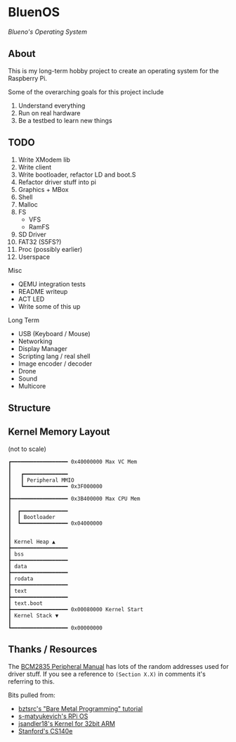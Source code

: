 # BluenOS
_Blueno's Operating System_

## About

This is my long-term hobby project to create an operating system for the Raspberry Pi.

Some of the overarching goals for this project include

1. Understand everything  
2. Run on real hardware  
3. Be a testbed to learn new things

## TODO

1. Write XModem lib
2. Write client
3. Write bootloader, refactor LD and boot.S
4. Refactor driver stuff into pi
5. Graphics + MBox
6. Shell
7. Malloc
8. FS
    - VFS
    - RamFS
9. SD Driver
10. FAT32 (S5FS?)
11. Proc (possibly earlier)
12. Userspace

Misc
- QEMU integration tests
- README writeup
- ACT LED
- Write some of this up

Long Term
- USB (Keyboard / Mouse)
- Networking
- Display Manager
- Scripting lang / real shell
- Image encoder / decoder
- Drone
- Sound
- Multicore

## Structure

## Kernel Memory Layout
(not to scale)
```
┏━━━━━━━━━━━━━━━━━━ 0x40000000 Max VC Mem
┃
┃   ┏━━━━━━━━━━━━━━
┃   ┃ Peripheral MMIO
┃   ┗━━━━━━━━━━━━━━ 0x3F000000
┃
┣━━━━━━━━━━━━━━━━━━ 0x3B400000 Max CPU Mem
┃
┃  ┏━━━━━━━━━━━━━━━
┃  ┃ Bootloader
┃  ┗━━━━━━━━━━━━━━━ 0x04000000
┃
┃
┃ Kernel Heap ▲
┣━━━━━━━━━━━━━━━━━━
┃ bss
┣━━━━━━━━━━━━━━━━━━
┃ data
┣━━━━━━━━━━━━━━━━━━
┃ rodata
┣━━━━━━━━━━━━━━━━━━
┃ text
┣━━━━━━━━━━━━━━━━━━
┃ text.boot
┣━━━━━━━━━━━━━━━━━━ 0x00080000 Kernel Start
┃ Kernel Stack ▼
┃
┗━━━━━━━━━━━━━━━━━━ 0x00000000
```

## Thanks / Resources

The [BCM2835 Peripheral Manual](https://web.stanford.edu/class/cs140e/docs/BCM2837-ARM-Peripherals.pdf)
has lots of the random addresses used for driver stuff. If you see a reference to `(Section X.X)`
in comments it's referring to this.

Bits pulled from:
- [bztsrc's "Bare Metal Programming" tutorial](https://github.com/bztsrc/raspi3-tutorial)
- [s-matyukevich's RPi OS](https://github.com/s-matyukevich/raspberry-pi-os)
- [jsandler18's Kernel for 32bit ARM](http://jsandler18.github.io/)
- [Stanford's CS140e](https://web.stanford.edu/class/cs140e)